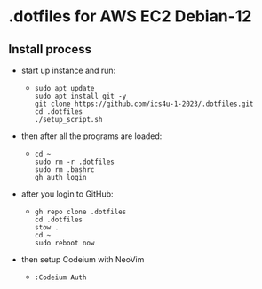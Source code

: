 # .dotfiles for AWS EC2 Debian-12

## Install process
- start up instance and run:
  - ```Shell
    sudo apt update
    sudo apt install git -y
    git clone https://github.com/ics4u-1-2023/.dotfiles.git
    cd .dotfiles
    ./setup_script.sh
    ```
- then after all the programs are loaded:
  - ```Shell
    cd ~
    sudo rm -r .dotfiles
    sudo rm .bashrc
    gh auth login
    ```
- after you login to GitHub:
  - ```Shell
    gh repo clone .dotfiles
    cd .dotfiles
    stow .
    cd ~
    sudo reboot now
    ```
- then setup Codeium with NeoVim
  -  ```Shell
     :Codeium Auth
     ```

